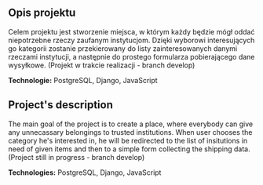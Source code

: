 ## Opis projektu

Celem projektu jest stworzenie miejsca, w którym każdy będzie mógł oddać niepotrzebne rzeczy zaufanym instytucjom. Dzięki wyborowi interesujących go kategorii zostanie przekierowany do listy zainteresowanych danymi rzeczami instytucji, a następnie do prostego formularza pobierającego dane wysyłkowe. (Projekt w trakcie realizacji - branch develop)

<b>Technologie:</b> PostgreSQL, Django, JavaScript

## Project's description

The main goal of the project is to create a place, where everybody can give any unnecassary belongings to trusted institutions. When user chooses the category he's interested in, he will be redirected to the list of insitutions in need of given items and then to a simple form collecting the shipping data. (Project still in progress - branch develop)

<b>Technologies:</b> PostgreSQL, Django, JavaScript

